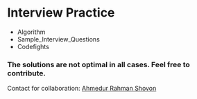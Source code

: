 # Interview Practice
* Algorithm
* Sample_Interview_Questions 	
* Codefights


### The solutions are not optimal in all cases. Feel free to contribute. 
Contact for collaboration: [Ahmedur Rahman Shovon](https://www.facebook.com/ars.shovon)
